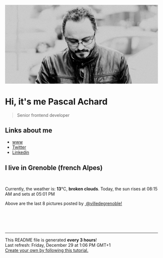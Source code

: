 ![Pascal Achard](./images/photo-pascal-achard.jpg)
# Hi, it's me Pascal Achard
> Senior frontend developer

## Links about me
- [www](https://www.pascal-achard.com)
- [Twitter](https://twitter.com/botmaster)
- [Linkedin](http://www.linkedin.com/in/pascal-achard)


## I live in Grenoble (french Alpes)
<img src="https://openweathermap.org/img/wn/04d@2x.png" alt="">

Currently, the weather is: **13**°C, **broken clouds**.
Today, the sun rises at 08:15 AM and sets at 05:01 PM

Above are the last 8 pictures posted by <a href="https://www.instagram.com/villedegrenoble/" target="_blank"><img alt="" src="https://upload.wikimedia.org/wikipedia/commons/thumb/e/e7/Instagram_logo_2016.svg/1024px-Instagram_logo_2016.svg.png" width="20"/> @villedegrenoble!</a>

<p style="display: flex; flex-wrap: wrap; gap: 20px;">
        <img src="https://cdn1.picuki.com/hosted-by-instagram/q/0exhNuNYnjBGZDHIdN5WmL9I2PEvHA5RNucaS7j0nyZiNxIsbHWB58ltwdGn%7C%7CDh6Kwh9HS+LeD5j4IksU19QZFN6NEzaT7SNRDdT7ayeVe7N1jFm8J9gkb03LnYWZ3Ku8ssrXAmYdSodF%7C%7CpPHL%7C%7Clo79UvOa0LGFq8zCXW%7C%7CdEnGZK55f0Z7F9mt9wuuS4jkja45BsLTNZ5momNkgl7NvepDFZEaa+NMB166d1RbMCxMkA%7C%7C6nRlSaHEmw+Jj8uRHagtIj+kOYA2CrtXRoO+G33SYA4DnRGikachSF3t4gj1aSJEbxL3PUakIH2bSAEXG428Fk71pu1ynOdV0Gv+3V2wTnexKmAX9MV8KylBv2MTN%7C%7C4ynLsSJ7rHIN5UmscJerSVHHxcvK1H98fmY4SSq0XhQfspiX7S7734wB4AGgY2jCPCsE=.jpeg" alt="" width="200"/>
        <img src="https://cdn1.picuki.com/hosted-by-instagram/q/0exhNuNYnjBGZDHIdN5WmL9I2PEvHA5RNucaS7j0nyZiNxIsbHWB58ltwdGn%7C%7CDh6Kwh9HS+LeD5i4ogsUF5TZFB5Pk3cSraLSjpV6KibUICq2jJj8JVkkbo2LXUfZHKt8MYuOzjYMTIfQeoEH%7C%7Cb2rvUV%7C%7C%7C%7CLwazQFuDSQNOUtzCVG%7C%7CMm0X51wm8Qf8fTT0FOzv9R3GzNJzWM1eUAmscnbrSgLUbr2NsB%7C%7C9uwlCLECi4kD6ezqlWu2FHlsRGB9KDOertaQz7xFui3rSzow+DyOHqUBN2g9gwWXjjcJ%7C%7C44vp4Oxcohp1KMZmoXmamMMfU1KhjUok5e%7C%7CynSAPSam1x4Ck1%7C%7CyxJGkJtc187CpFtGPTYi85BnTXYXnBqtqbyMDFaj1RUzfN+S6SsR0rK9WTaxJkVGwrVDoLJbRikpXQgpEgAuYBZYtEaSZwKn3.jpeg" alt="" width="200"/>
        <img src="https://cdn1.picuki.com/hosted-by-instagram/q/0exhNuNYnjBGZDHIdN5WmL9I2PEvHA5RNucaS7j0nyZiNxIsbHWB58ltwdev%7C%7CDlyKw1oASyLeD5j5IkoUFtVZFRzP03eSreBRTpV56SeV4Ch0zZl8JNjl703KH0ebXat8sEqOzjYMTIfQeoEH%7C%7Cbx7a8Koru5A2MGo1zRMrBC0GAG4fy3UPI7mslm3ayEv0Pxto0%7C%7CNylL9XkgKQcuptPR+XdYEvL+M4Byp6JzSPkCj9ND1OHtpCa5BTB7Kz04KD6chYTJnLNRtA7FUSMt%7C%7CXGuF4gDEF5Gsnmw8RM1v9EPo6CTEohm+N8ZkIGRT2UFAjsm8lJhmMntxxzsbkGcxxAGy0LBwbCBRfIIqaHAJ9yuBdPm4mzzZoKMHZZVR3QnUtXaQ3TfEMGxQcdcy90aRasdgn%7C%7Cjtjmzd4%7C%7Cn1RcsVmxOhzLY.jpeg" alt="" width="200"/>
        <img src="https://cdn1.picuki.com/hosted-by-instagram/q/0exhNuNYnjBGZDHIdN5WmL9I2PEvHA5RNecaS7j0nyZiNxIsbHWB58ltwdev%7C%7CDlyKw1oASyLeD5i7YsrUF1ZZFRzP03fQLeNTjdR7aqYVYCr0zJn%7C%7CZBllbw8JXIXYXeq88MrOzjYMTIfQeoEH%7C%7Cbx7a8Koru5A2MGo1zRMrBC0GAG4fy3UPI7mslm3ayEv0Pxto0%7C%7CNylL9XkgKQcuptPR+XdbEvL+M4Byp6JzSPkCj9ND1OHtpCa5BTB7Kzc4KD6chYTJnLMMnCL5LAQb2F6uRIgDEFsJkG+L8RM1v9EPo6CTEohm+N8ZkIGRT2UFAjsm8lJhmMntxxzsbkSD82oB23LRwJTpatANqqPZJsGIUfbLwAnjQraHMKNjCktXFOjGYXf6NvyXQcdcy90aRasX8nuUtjmzd4%7C%7Cn1RcsVmxOhzLY.jpeg" alt="" width="200"/>
        <img src="https://cdn1.picuki.com/hosted-by-instagram/q/0exhNuNYnjBGZDHIdN5WmL9I2PEvHA5RNucaS7j0nyZiNxIsbHWB58ltwdev%7C%7CDlyKw1oASyLeD5j5I8rUFVRZFRzP03fQbSKRTpW7qiYVICg0jBg%7C%7CJBikrkxK30ZYnCr8ccqOzjYMTIfQeoEH%7C%7Cbx7a8Koru5A2MGo1zRMrBC0GAG4fy3UPI7mslm3ayEv0Pxto0%7C%7CNylL9XkgKQcuptPR+XdYEvL+M4Byp6JzSPkCj9ND1OHtpCa5BTB7Kz44KD6chYTJnLMRlXX4Wg1t9DOUaogDEGdHrAHq8RM1v9EPo6CTEohm+N8ZkIGRT2UFAjsm8lJhmMntxxzsbkH53nt%7C%7C2VnG%7C%7Cae4YPsVi6zpAtybQOj7gTHQfJzxTIlpdlReBPqbQlvpcOCHQcdcy90aRatrgQ%7C%7Cktjmzd4%7C%7Cn1RcsVmxOhzLY.jpeg" alt="" width="200"/>
        <img src="https://cdn1.picuki.com/hosted-by-instagram/q/0exhNuNYnjBGZDHIdN5WmL9I2PEvHA5RNucaS7j0nyZiNxIsbHWB58ltwdGn%7C%7CDh6Kwh9HS+LeD5i7IkqU1xUZFpzP0LZQLWNSTtV562RUICn0DVm9pVilLw8Ln0eZ3+s9MErOzjYMTIfQeoEH%7C%7Cb2rvUT+vvwbTYNpi2TNLxCyQlWotfpUrJy9ZRzt52U1h+189JldAJZ+jtvdBFundPZlTIeAf3+Idp1orN2S%7C%7CkKjskOuKK81SO2ECMseW16GX6Rv5+HoOAAuiDpYGhpqzPheKc4EEMWggi85xECmpYMp6SwGaxVgfgUmIjDCmMDUjFKjDFftpG2tQLsSUHv3EBQnjeel%7C%7CW+eqN29qrRI9DNUfb4+xvvXrjHTa4aV24GU6nbQVCPNKysD8V4gJ1AMcxb+k3hoQyzcrLzmhx0WWMf2mTfKbQoBcKTx5C3+3ON0GSKpAFo.jpeg" alt="" width="200"/>
        <img src="https://cdn1.picuki.com/hosted-by-instagram/q/0exhNuNYnjBGZDHIdN5WmL9I2PEvHA5RNucaS7j0nyZiNxIsbHWB58ltwdev%7C%7CDlyKw1oASyLeD5i540pVFRTZFRzPUHWTrGKRThR76idVICr0zZm8JNjlbY1LHMeZn6s9MEsOzjYMTIfQeoEH%7C%7Cbx7a8Koru5A2MGo1zRMrBC0GAG4fy3UPI7mslm3ayEv0Pxto0%7C%7CNylL9XkgKQcuptPR+XdYEvL+M4Byp6JzSPkCj9ND1OHtpCa5BTB7Kzg4KD6chYTJnLMhtSXjUQ0iqHWXTIgDYkZP0ADi8RM1v9EPo6CTEohm+N8ZkIGRT2UFAjsm8lJhmMntxxzsbkGr8mdezG+A0rGUe9hygrDyB%7C%7CmYAf3bwnDya5PqH7B8d2kZOeuFe3PEOa2xQcdcy90aRapq9gaRtjmzd4%7C%7Cn1RcsVmxOhzLY.jpeg" alt="" width="200"/>
        <img src="https://cdn1.picuki.com/hosted-by-instagram/q/0exhNuNYnjBGZDHIdN5WmL9I2PEvHA5RNucaS7j0nyZiNxIsbHWB58ltwdGn%7C%7CDh6Kwh9HS+LeD5i5YkqVFpQZFB5OUDWSraMSj1X766YU4Cn1Ddm%7C%7CJdkkb0yJXIZZnSu98UuOzjYMTIfQeoEH%7C%7Cb2rvUV+fvwaTIFuDaWNOUtzCVG%7C%7CMm0X51wm8Rm3ayEv0Pxto0%7C%7CNylL9XkgKQcuptPR+XdYEvL+M4Byp6JzSPkCj9ND1OHtpCa5BTB7Kzk4KD6chYTJnLMnrBylcBAO4mimaogDYnMMuQ2f8RM1v9EPo6CTEohm+98ZkIGRT2UFAjsm8lJhmMntxxzsbkS7+HpbwDHBwbecZPYqmbyocNWWcMLj4CXNeJ3EMZNeSCk+CaXbUVHzMvexQcdcy90aRagfggiWtjmzd4%7C%7Cn1RcsVmxOhzLY.jpeg" alt="" width="200"/>
</p>

------------
<p>This README file is generated <b>every 3 hours</b>!
    <br />Last refresh: Friday, December 29 at 1:06 PM GMT+1
    <br /><a href="https://medium.com/@th.guibert/how-to-create-a-self-updating-readme-md-for-your-github-profile-f8b05744ca91">Create your own by following this tutorial.</a>
</p>
<p><a href="https://github.com/botmaster/botmaster/actions/workflows/main.yaml"><img alt="" src="https://github.com/botmaster/botmaster/actions/workflows/main.yaml/badge.svg" /></a></p>

